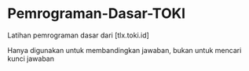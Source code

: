 # Pemrograman-Dasar-TOKI
Latihan pemrograman dasar dari [tlx.toki.id]

Hanya digunakan untuk membandingkan jawaban, bukan untuk mencari kunci jawaban
